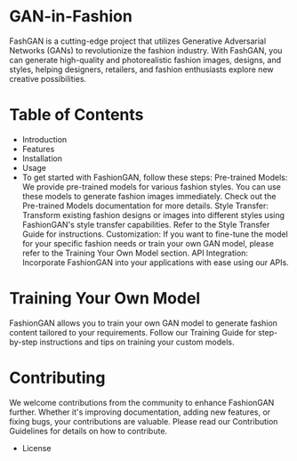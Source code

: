 # GAN-in-Fashion
FashGAN  is a cutting-edge project that utilizes Generative Adversarial Networks (GANs) to revolutionize the fashion industry. With FashGAN, you can generate high-quality and photorealistic fashion images, designs, and styles, helping designers, retailers, and fashion enthusiasts explore new creative possibilities.
# Table of Contents
* Introduction
* Features
* Installation
* Usage
* To get started with FashionGAN, follow these steps:
Pre-trained Models: We provide pre-trained models for various fashion styles. You can use these models to generate fashion images immediately. Check out the Pre-trained Models documentation for more details.
Style Transfer: Transform existing fashion designs or images into different styles using FashionGAN's style transfer capabilities. Refer to the Style Transfer Guide for instructions.
Customization: If you want to fine-tune the model for your specific fashion needs or train your own GAN model, please refer to the Training Your Own Model section.
API Integration: Incorporate FashionGAN into your applications with ease using our APIs.
# Training Your Own Model
FashionGAN allows you to train your own GAN model to generate fashion content tailored to your requirements. Follow our Training Guide for step-by-step instructions and tips on training your custom models.
# Contributing
We welcome contributions from the community to enhance FashionGAN further. Whether it's improving documentation, adding new features, or fixing bugs, your contributions are valuable. Please read our Contribution Guidelines for details on how to contribute.
* License
